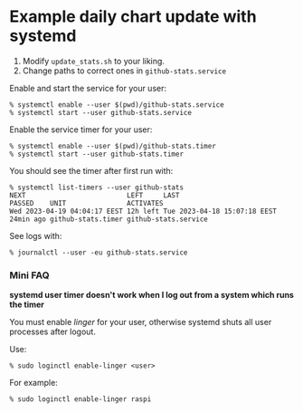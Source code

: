 # Example daily chart update with systemd

1. Modify `update_stats.sh` to your liking.
2. Change paths to correct ones in `github-stats.service`

Enable and start the service for your user:

    % systemctl enable --user $(pwd)/github-stats.service
    % systemctl start --user github-stats.service

Enable the service timer for your user:

    % systemctl enable --user $(pwd)/github-stats.timer
    % systemctl start --user github-stats.timer

You should see the timer after first run with:

```shell
% systemctl list-timers --user github-stats
NEXT                         LEFT     LAST                         PASSED    UNIT               ACTIVATES           
Wed 2023-04-19 04:04:17 EEST 12h left Tue 2023-04-18 15:07:18 EEST 24min ago github-stats.timer github-stats.service
```

See logs with:

    % journalctl --user -eu github-stats.service


### Mini FAQ

**systemd user timer doesn't work when I log out from a system which runs the timer**

You must enable *linger* for your user, otherwise systemd shuts all user processes after logout. 

Use:

    % sudo loginctl enable-linger <user>

For example:

    % sudo loginctl enable-linger raspi

